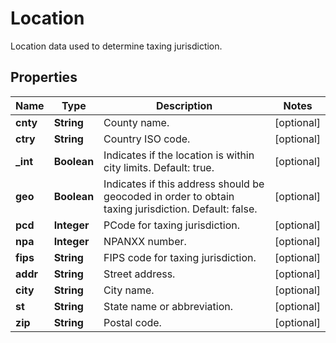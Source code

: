 

# Location

Location data used to determine taxing jurisdiction.

## Properties

Name | Type | Description | Notes
------------ | ------------- | ------------- | -------------
**cnty** | **String** | County name. |  [optional]
**ctry** | **String** | Country ISO code. |  [optional]
**_int** | **Boolean** | Indicates if the location is within city limits.  Default: true. |  [optional]
**geo** | **Boolean** | Indicates if this address should be geocoded in order to obtain taxing jurisdiction.  Default: false. |  [optional]
**pcd** | **Integer** | PCode for taxing jurisdiction. |  [optional]
**npa** | **Integer** | NPANXX number. |  [optional]
**fips** | **String** | FIPS code for taxing jurisdiction. |  [optional]
**addr** | **String** | Street address. |  [optional]
**city** | **String** | City name. |  [optional]
**st** | **String** | State name or abbreviation. |  [optional]
**zip** | **String** | Postal code. |  [optional]



